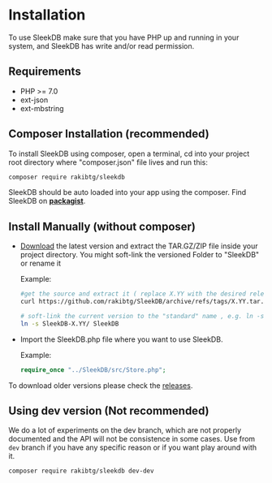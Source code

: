 <!--METADATA
{
    "title": "Installation",
    "url": "installation",
    "icon": "play"
}
!METADATA-->

# Installation

To use SleekDB make sure that you have PHP up and running in your system, and SleekDB has write and/or read permission.

## Requirements

- PHP >= 7.0
- ext-json
- ext-mbstring

## Composer Installation (recommended)

To install SleekDB using composer, open a terminal, cd into your project root directory where "composer.json" file lives and run this:

```sh
composer require rakibtg/sleekdb
```

SleekDB should be auto loaded into your app using the composer.
Find SleekDB on **<a rel="noopener nofollow" href="https://packagist.org/packages/rakibtg/sleekdb" target="_blank">packagist</a>**.

## Install Manually (without composer)

- <a rel="noopener nofollow" href="https://github.com/rakibtg/SleekDB/releases/">Download</a> the latest version and extract the TAR.GZ/ZIP file inside your project directory. You might soft-link the versioned Folder to "SleekDB" or rename it

  Example:
   
  ```bash
  #get the source and extract it ( replace X.YY with the desired release number)
  curl https://github.com/rakibtg/SleekDB/archive/refs/tags/X.YY.tar.gz -Ls |tar xvz
  
  # soft-link the current version to the "standard" name , e.g. ln -s SleekDB-2.15/ SleekDB , remember to have no SleekDB folder/file before this step
  ln -s SleekDB-X.YY/ SleekDB 
  
  ```

- Import the SleekDB.php file where you want to use SleekDB.

  Example:

  ```php
  require_once "../SleekDB/src/Store.php";
  ```

To download older versions please check the <a rel="noopener nofollow" target="_blank" title="Click here to download old versions" href="https://github.com/rakibtg/SleekDB/releases">releases</a>.

## Using dev version (Not recommended)

We do a lot of experiments on the dev branch, which are not properly documented and the API will not be consistence in some cases. Use from `dev` branch if you have any specific reason or if you want play around with it.

```sh
composer require rakibtg/sleekdb dev-dev
```
